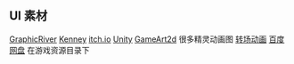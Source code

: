 ## UI 素材

[GraphicRiver](https://graphicriver.net/game-assets)
[Kenney](https://kenney.nl/)
[itch.io](https://itch.io/game-assets/free)
[Unity](https://assetstore.unity.com/zh)
[GameArt2d](https://www.gameart2d.com/gui.html) 很多精灵动画图
[转场动画](https://gl-transitions.com/)
[百度网盘](https://pan.baidu.com/) 在游戏资源目录下
